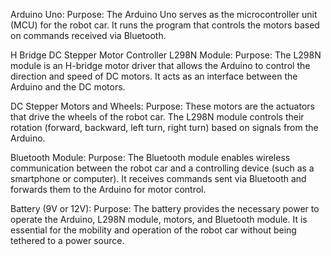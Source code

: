 Arduino Uno:
  Purpose: The Arduino Uno serves as the microcontroller unit (MCU) for the robot car. It runs the program that controls the motors based on commands received via Bluetooth.

H Bridge DC Stepper Motor Controller L298N Module:
  Purpose: The L298N module is an H-bridge motor driver that allows the Arduino to control the direction and speed of DC motors. It acts as an interface between the Arduino and the DC motors.

DC Stepper Motors and Wheels:
  Purpose: These motors are the actuators that drive the wheels of the robot car. The L298N module controls their rotation (forward, backward, left turn, right turn) based on signals from the Arduino.

Bluetooth Module:
  Purpose: The Bluetooth module enables wireless communication between the robot car and a controlling device (such as a smartphone or computer). It receives commands sent via Bluetooth and forwards them to the Arduino for motor control.

Battery (9V or 12V):
  Purpose: The battery provides the necessary power to operate the Arduino, L298N module, motors, and Bluetooth module. It is essential for the mobility and operation of the robot car without being tethered to a power source.

